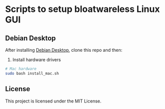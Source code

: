 # Scripts to setup bloatwareless Linux GUI

## Debian Desktop

After installing [Debian Desktop](https://cdimage.debian.org/debian-cd/current/amd64/iso-dvd/), clone this repo and then:

1. Install hardware drivers
```bash
# Mac hardware
sudo bash install_mac.sh
```

## License
This project is licensed under the MIT License.

